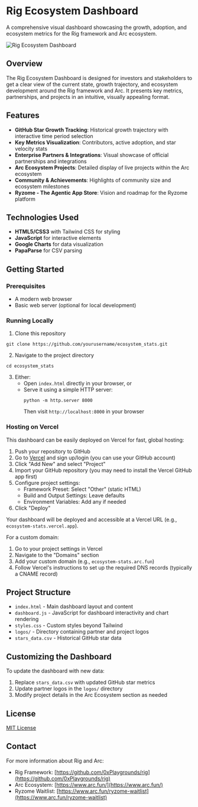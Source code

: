# Rig Ecosystem Dashboard

A comprehensive visual dashboard showcasing the growth, adoption, and ecosystem metrics for the Rig framework and Arc ecosystem.

![Rig Ecosystem Dashboard](https://placeholder-for-dashboard-screenshot.com/screenshot.png)

## Overview

The Rig Ecosystem Dashboard is designed for investors and stakeholders to get a clear view of the current state, growth trajectory, and ecosystem development around the Rig framework and Arc. It presents key metrics, partnerships, and projects in an intuitive, visually appealing format.

## Features

- **GitHub Star Growth Tracking**: Historical growth trajectory with interactive time period selection
- **Key Metrics Visualization**: Contributors, active adoption, and star velocity stats
- **Enterprise Partners & Integrations**: Visual showcase of official partnerships and integrations
- **Arc Ecosystem Projects**: Detailed display of live projects within the Arc ecosystem
- **Community & Achievements**: Highlights of community size and ecosystem milestones
- **Ryzome - The Agentic App Store**: Vision and roadmap for the Ryzome platform

## Technologies Used

- **HTML5/CSS3** with Tailwind CSS for styling
- **JavaScript** for interactive elements
- **Google Charts** for data visualization
- **PapaParse** for CSV parsing

## Getting Started

### Prerequisites

- A modern web browser
- Basic web server (optional for local development)

### Running Locally

1. Clone this repository
```
git clone https://github.com/yourusername/ecosystem_stats.git
```

2. Navigate to the project directory
```
cd ecosystem_stats
```

3. Either:
   - Open `index.html` directly in your browser, or
   - Serve it using a simple HTTP server:
     ```
     python -m http.server 8000
     ```
     Then visit `http://localhost:8000` in your browser

### Hosting on Vercel

This dashboard can be easily deployed on Vercel for fast, global hosting:

1. Push your repository to GitHub
2. Go to [Vercel](https://vercel.com/) and sign up/login (you can use your GitHub account)
3. Click "Add New" and select "Project"
4. Import your GitHub repository (you may need to install the Vercel GitHub app first)
5. Configure project settings:
   - Framework Preset: Select "Other" (static HTML)
   - Build and Output Settings: Leave defaults
   - Environment Variables: Add any if needed
6. Click "Deploy"

Your dashboard will be deployed and accessible at a Vercel URL (e.g., `ecosystem-stats.vercel.app`).

For a custom domain:
1. Go to your project settings in Vercel
2. Navigate to the "Domains" section
3. Add your custom domain (e.g., `ecosystem-stats.arc.fun`)
4. Follow Vercel's instructions to set up the required DNS records (typically a CNAME record)

## Project Structure

- `index.html` - Main dashboard layout and content
- `dashboard.js` - JavaScript for dashboard interactivity and chart rendering
- `styles.css` - Custom styles beyond Tailwind
- `logos/` - Directory containing partner and project logos
- `stars_data.csv` - Historical GitHub star data

## Customizing the Dashboard

To update the dashboard with new data:

1. Replace `stars_data.csv` with updated GitHub star metrics
2. Update partner logos in the `logos/` directory
3. Modify project details in the Arc Ecosystem section as needed

## License

[MIT License](LICENSE)

## Contact

For more information about Rig and Arc:
- Rig Framework: [https://github.com/0xPlaygrounds/rig](https://github.com/0xPlaygrounds/rig)
- Arc Ecosystem: [https://www.arc.fun/](https://www.arc.fun/)
- Ryzome Waitlist: [https://www.arc.fun/ryzome-waitlist](https://www.arc.fun/ryzome-waitlist)
